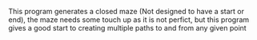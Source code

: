 This program generates a closed maze (Not designed to have a start or end), the maze needs some touch up as it is not perfict, but this program gives a good start to creating multiple paths to and from any given point
